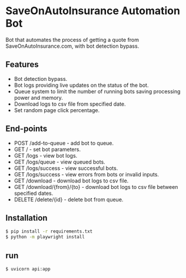 # SaveOnAutoInsurance Automation Bot
Bot that automates the process of getting a quote from SaveOnAutoInsurance.com, with bot detection bypass.

## Features
- Bot detection bypass.
- Bot logs providing live updates on the status of the bot.
- Queue system to limit the number of running bots saving processing power and memory.
- Download logs to csv file from specified date.
- Set random page click percentage.

## End-points
- POST /add-to-queue - add bot to queue.
- GET / - set bot parameters.
- GET /logs - view bot logs.
- GET /logs/queue - view queued bots.
- GET /logs/success - view successful bots.
- GET /logs/success - view errors from bots or invalid inputs.
- GET /download - download bot logs to csv file.
- GET /download/{from}/{to} - download bot logs to csv file between specified dates.
- DELETE /delete/{id} - delete bot from queue.

## Installation
```bash
$ pip install -r requirements.txt
$ python -m playwright install
```

## run
```bash
$ uvicorn api:app
```